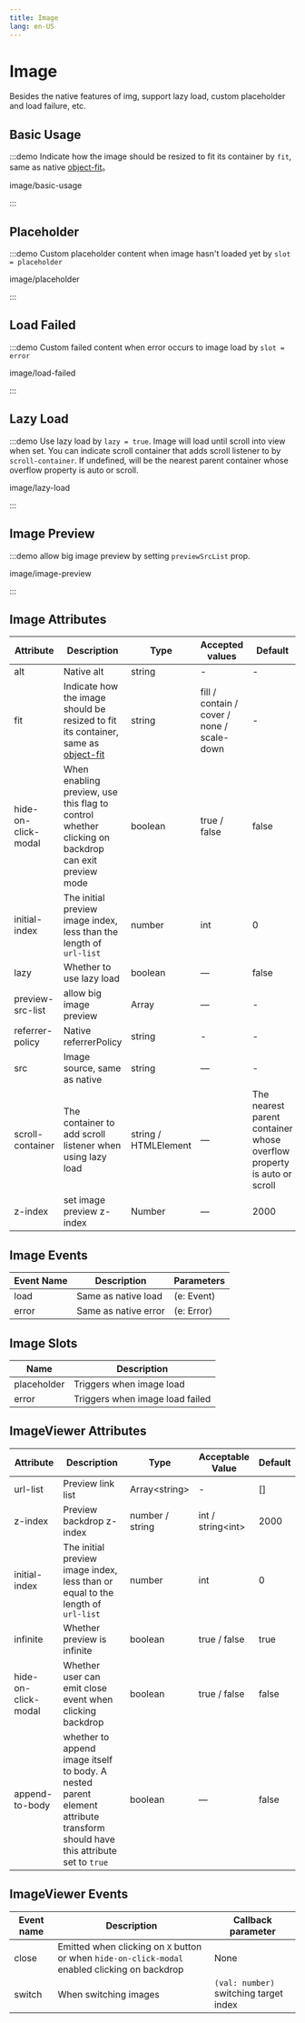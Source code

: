 ```yaml
---
title: Image
lang: en-US
---
```


# Image

Besides the native features of img, support lazy load, custom placeholder and load failure, etc.

<style lang="scss">
.demo-image {
  .block {
    padding: 30px 0;
    text-align: center;
    border-right: solid 1px var(--el-border-color-base);
    display: inline-block;
    width: 20%;
    box-sizing: border-box;
    vertical-align: top;
    &:last-child {
      border-right: none;
    }
  }

  .demonstration {
    display: block;
    color: var(--el-text-color-secondary);
    font-size: 14px;
    margin-bottom: 20px;
  }
}

.demo-image__placeholder,
.demo-image__error {
  @extend .demo-image;

  .block {
    width: 49%;
  }

  .el-image {
    padding: 0 5px;
    max-width: 300px;
    max-height: 200px;
  }

  .image-slot {
    display: flex;
    justify-content: center;
    align-items: center;
    width: 100%;
    height: 100%;
    background: #f5f7fa;
    color: var(--el-text-color-secondary);
    font-size: 14px;
  }
}

.demo-image__placeholder {
  .dot {
    animation: dot 2s infinite steps(3, start);
    overflow: hidden;
  }
}

.demo-image__error {
  .image-slot {
    font-size: 30px;
    .el-icon {
      font-size: 30px;
    }
  }
  .el-image {
    width: 100%;
    height: 200px;
  }
}
</style>

## Basic Usage

:::demo Indicate how the image should be resized to fit its container by `fit`, same as native [object-fit](https://developer.mozilla.org/en-US/docs/Web/CSS/object-fit)。

image/basic-usage

:::

## Placeholder

:::demo Custom placeholder content when image hasn't loaded yet by `slot = placeholder`

image/placeholder

:::

## Load Failed

:::demo Custom failed content when error occurs to image load by `slot = error`

image/load-failed

:::

## Lazy Load

:::demo Use lazy load by `lazy = true`. Image will load until scroll into view when set. You can indicate scroll container that adds scroll listener to by `scroll-container`. If undefined, will be the nearest parent container whose overflow property is auto or scroll.

image/lazy-load

:::

## Image Preview

:::demo allow big image preview by setting `previewSrcList` prop.

image/image-preview

:::

## Image Attributes

| Attribute           | Description                                                                                                                                      | Type                 | Accepted values                            | Default                                                                |
| ------------------- | ------------------------------------------------------------------------------------------------------------------------------------------------ | -------------------- | ------------------------------------------ | ---------------------------------------------------------------------- |
| alt                 | Native alt                                                                                                                                       | string               | -                                          | -                                                                      |
| fit                 | Indicate how the image should be resized to fit its container, same as [object-fit](https://developer.mozilla.org/en-US/docs/Web/CSS/object-fit) | string               | fill / contain / cover / none / scale-down | -                                                                      |
| hide-on-click-modal | When enabling preview, use this flag to control whether clicking on backdrop can exit preview mode                                               | boolean              | true / false                               | false                                                                  |
| initial-index       | The initial preview image index, less than the length of `url-list`                                                                              | number               | int                                        | 0                                                                      |
| lazy                | Whether to use lazy load                                                                                                                         | boolean              | —                                          | false                                                                  |
| preview-src-list    | allow big image preview                                                                                                                          | Array                | —                                          | -                                                                      |
| referrer-policy     | Native referrerPolicy                                                                                                                            | string               | -                                          | -                                                                      |
| src                 | Image source, same as native                                                                                                                     | string               | —                                          | -                                                                      |
| scroll-container    | The container to add scroll listener when using lazy load                                                                                        | string / HTMLElement | —                                          | The nearest parent container whose overflow property is auto or scroll |
| z-index             | set image preview z-index                                                                                                                        | Number               | —                                          | 2000                                                                   |

## Image Events

| Event Name | Description          | Parameters |
| ---------- | -------------------- | ---------- |
| load       | Same as native load  | (e: Event) |
| error      | Same as native error | (e: Error) |

## Image Slots

| Name        | Description                     |
| ----------- | ------------------------------- |
| placeholder | Triggers when image load        |
| error       | Triggers when image load failed |

## ImageViewer Attributes

| Attribute           | Description                                                                                                                  | Type            | Acceptable Value    | Default |
| ------------------- | ---------------------------------------------------------------------------------------------------------------------------- | --------------- | ------------------- | ------- |
| url-list            | Preview link list                                                                                                            | Array\<string\> | -                   | []      |
| z-index             | Preview backdrop z-index                                                                                                     | number / string | int / string\<int\> | 2000    |
| initial-index       | The initial preview image index, less than or equal to the length of `url-list`                                              | number          | int                 | 0       |
| infinite            | Whether preview is infinite                                                                                                  | boolean         | true / false        | true    |
| hide-on-click-modal | Whether user can emit close event when clicking backdrop                                                                     | boolean         | true / false        | false   |
| append-to-body      | whether to append image itself to body. A nested parent element attribute transform should have this attribute set to `true` | boolean         | —                   | false   |

## ImageViewer Events

| Event name | Description                                                                                    | Callback parameter                     |
| ---------- | ---------------------------------------------------------------------------------------------- | -------------------------------------- |
| close      | Emitted when clicking on `X` button or when `hide-on-click-modal` enabled clicking on backdrop | None                                   |
| switch     | When switching images                                                                          | `(val: number)` switching target index |
